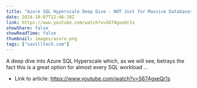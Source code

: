 ```yaml
---
title: "Azure SQL Hyperscale Deep Dive - NOT Just for Massive Databases!"
date: 2024-10-07T12:46:10Z
link: https://www.youtube.com/watch?v=S674gxeQr1s
showShare: false
showReadTime: false
thumbnail: images/azure.png
tags: ["savilltech.com"]
---
```

A deep dive into Azure SQL Hyperscale which, as we will see, betrays the fact this is a great option for almost every SQL workload ...

- Link to article: https://www.youtube.com/watch?v=S674gxeQr1s
